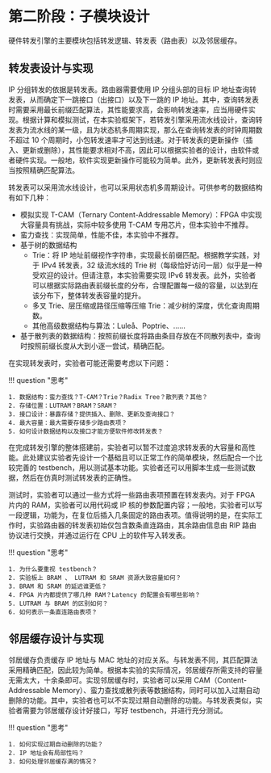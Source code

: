 # 第二阶段：子模块设计

硬件转发引擎的主要模块包括转发逻辑、转发表（路由表）以及邻居缓存。

## 转发表设计与实现

IP 分组转发的依据是转发表。路由器需要使用 IP 分组头部的目标 IP 地址查询转发表，从而确定下一跳接口（出接口）以及下一跳的 IP 地址。其中，查询转发表时需要采用最长前缀匹配算法，其性能要求高，会影响转发速率，应当用硬件实现。根据计算和模拟测试，在本实验框架下，若转发引擎采用流水线设计，查询转发表为流水线的某一级，且为状态机多周期实现，那么在查询转发表的时钟周期数不超过 10 个周期时，小包转发速率才可达到线速。对于转发表的更新操作（插入、更新或删除），其性能要求相对不高，因此可以根据实验者的设计，由软件或者硬件实现。一般地，软件实现更新操作可能较为简单。此外，更新转发表时则应当按照精确匹配算法。

转发表可以采用流水线设计，也可以采用状态机多周期设计。可供参考的数据结构有如下几种：

* 模拟实现 T-CAM（Ternary Content-Addressable Memory）：FPGA 中实现大容量具有挑战，实际中较多使用 T-CAM 专用芯片，但本实验中不推荐。
* 蛮力查找：实现简单，性能不佳，本实验中不推荐。
* 基于树的数据结构
    * Trie：将 IP 地址前缀视作字符串，实现最长前缀匹配。根据教学实践，对于 IPv4 转发表，32 级流水线的 Trie 树（每级恰好访问一层）似乎是一种受欢迎的设计。但请注意，本实验需要实现 IPv6 转发表。此外，实验者可以根据实际路由表前缀长度的分布，合理配置每一级的容量，以达到在该分布下，整体转发表容量的提升。
    * 多叉 Trie、层压缩或路径压缩等压缩 Trie：减少树的深度，优化查询周期数。
    * 其他高级数据结构与算法：Luleå、Poptrie、……
* 基于散列表的数据结构：按照前缀长度将路由条目存放在不同散列表中，查询时按照前缀长度从大到小逐一尝试，精确匹配。

在实现转发表时，实验者可能还需要考虑以下问题：

!!! question "思考"

    1. 数据结构：蛮力查找？T-CAM？Trie？Radix Tree？散列表？其他？
    2. 存储位置：LUTRAM？BRAM？SRAM？
    3. 接口设计：暴露存储？提供插入、删除、更新及查询接口？
    4. 最大容量：最大需要存储多少路由表项？
    5. 如何设计数据结构以及接口才能方便软件修改转发表？

在完成转发引擎的整体搭建前，实验者可以暂不过度追求转发表的大容量和高性能。此处建议实验者先设计一个基础且可以正常工作的简单模块，然后配合一个比较完善的 testbench，用以测试基本功能。实验者还可以用脚本生成一些测试数据，然后在仿真时测试转发表的正确性。

测试时，实验者可以通过一些方式将一些路由表项预置在转发表内。对于 FPGA 片内的 RAM，实验者可以用代码或 IP 核的参数配置内容；一般地，实验者可以写一段逻辑，功能为，在复位后插入几条固定的路由表项。值得说明的是，在实际工作时，实验路由器的转发表初始仅包含数条直连路由，其余路由信息由 RIP 路由协议进行交换，并通过运行在 CPU 上的软件写入转发表。

!!! question "思考"

    1. 为什么要重视 testbench？
    2. 实验板上 BRAM 、 LUTRAM 和 SRAM 资源大致容量如何？
    3. BRAM 和 SRAM 的延迟谁更低？
    4. FPGA 片内都提供了哪几种 RAM？Latency 的配置会有哪些影响？
    5. LUTRAM 与 BRAM 的区别如何？
    6. 如何表示一条直连路由表项？

## 邻居缓存设计与实现

邻居缓存负责缓存 IP 地址与 MAC 地址的对应关系。与转发表不同，其匹配算法采用精确匹配，因此较为简单。根据本实验的实际情况，邻居缓存所需支持的容量无需太大，十余条即可。实现邻居缓存时，实验者可以采用 CAM（Content-Addressable Memory）、蛮力查找或散列表等数据结构，同时可以加入过期自动删除的功能。其中，实验者也可以不实现过期自动删除的功能。与转发表类似，实验者需要为邻居缓存设计好接口，写好 testbench，并进行充分测试。

!!! question "思考"

    1. 如何实现过期自动删除的功能？
    2. IP 地址会有局部性吗？
    3. 如何处理邻居缓存满的情况？

